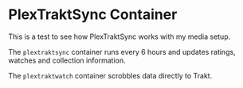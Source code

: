 # PlexTraktSync Container

This is a test to see how PlexTraktSync works with my media setup.

The `plextraktsync` container runs every 6 hours and updates ratings, watches and collection information.

The `plextraktwatch` container scrobbles data directly to Trakt.
